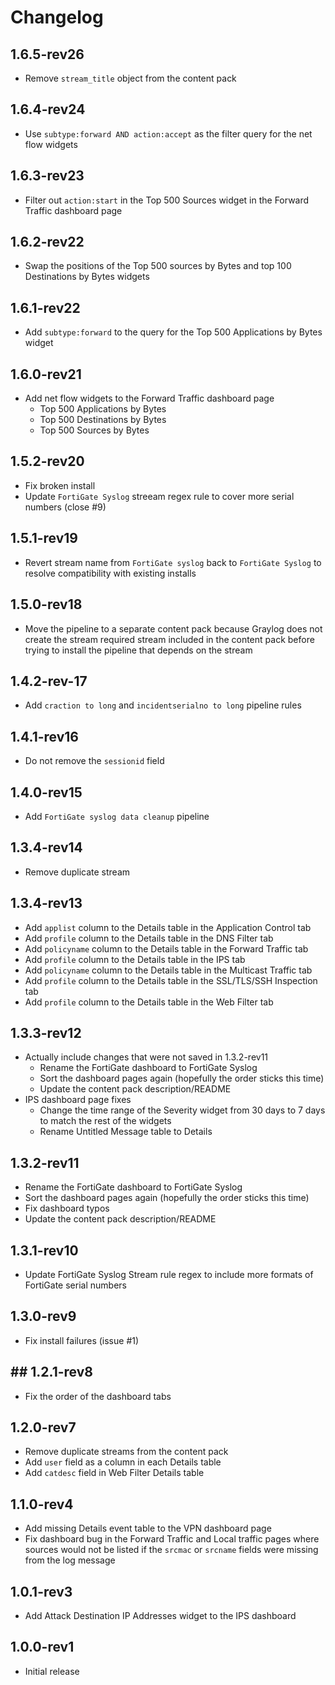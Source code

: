 # Changelog

## 1.6.5-rev26

- Remove `stream_title` object from the content pack

## 1.6.4-rev24

- Use `subtype:forward AND action:accept` as the filter query for the net flow widgets

## 1.6.3-rev23

- Filter out `action:start` in the Top 500 Sources widget in the Forward Traffic dashboard page

## 1.6.2-rev22

- Swap the positions of the Top 500 sources by Bytes and top 100 Destinations by Bytes widgets

## 1.6.1-rev22

- Add `subtype:forward` to the query for the Top 500 Applications by Bytes widget

## 1.6.0-rev21

- Add net flow widgets to the Forward Traffic dashboard page
  - Top 500 Applications by Bytes
  - Top 500 Destinations by Bytes
  - Top 500 Sources by Bytes

## 1.5.2-rev20

- Fix broken install
- Update `FortiGate Syslog` streeam regex rule to cover more serial numbers (close #9)

## 1.5.1-rev19

- Revert stream name from `FortiGate syslog` back to `FortiGate Syslog` to resolve compatibility with existing installs

## 1.5.0-rev18

- Move the pipeline to a separate content pack because Graylog does not create the stream required stream included in the content pack before trying to install the pipeline that depends on the stream

## 1.4.2-rev-17

- Add `craction to long` and `incidentserialno to long` pipeline rules

## 1.4.1-rev16

- Do not remove the `sessionid` field

## 1.4.0-rev15

- Add `FortiGate syslog data cleanup` pipeline

## 1.3.4-rev14

- Remove duplicate stream

## 1.3.4-rev13

- Add `applist` column to the Details table in the Application Control tab
- Add `profile` column to the Details table in the DNS Filter tab
- Add `policyname` column to the Details table in the Forward Traffic tab
- Add `profile` column to the Details table in the IPS tab
- Add `policyname` column to the Details table in the Multicast Traffic tab
- Add `profile` column to the Details table in the SSL/TLS/SSH Inspection tab
- Add `profile` column to the Details table in the Web Filter tab

## 1.3.3-rev12

- Actually include changes that were not saved in 1.3.2-rev11
  - Rename the FortiGate dashboard to FortiGate Syslog
  - Sort the dashboard pages again (hopefully the order sticks this time)
  - Update the content pack description/README
- IPS dashboard page fixes
  - Change the time range of the Severity widget from 30 days to 7 days to match the rest of the widgets
  - Rename Untitled Message table to Details

## 1.3.2-rev11

- Rename the FortiGate dashboard to FortiGate Syslog
- Sort the dashboard pages again (hopefully the order sticks this time)
- Fix dashboard typos
- Update the content pack description/README

## 1.3.1-rev10

- Update FortiGate Syslog Stream rule regex to include more formats of FortiGate serial numbers

## 1.3.0-rev9

- Fix install failures (issue #1)

## ## 1.2.1-rev8

- Fix the order of the dashboard tabs

## 1.2.0-rev7

- Remove duplicate streams from the content pack
- Add `user` field as a column in each Details table
- Add `catdesc` field in Web Filter Details table

## 1.1.0-rev4

- Add missing Details event table to the VPN dashboard page
- Fix dashboard bug in the Forward Traffic and Local traffic pages where sources would not be listed if the `srcmac` or `srcname` fields were missing from the log message

## 1.0.1-rev3

- Add Attack Destination IP Addresses widget to the IPS dashboard

## 1.0.0-rev1

- Initial release
